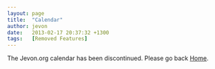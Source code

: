 ```yaml
---
layout: page
title:  "Calendar"
author: jevon
date:   2013-02-17 20:37:32 +1300
tags:   [Removed Features]
---
```


The Jevon.org calendar has been discontinued. Please go back [Home](home.md).
